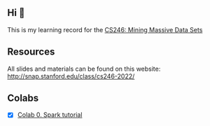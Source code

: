 ## Hi 👋

This is my learning record for the [CS246: Mining Massive Data Sets](http://snap.stanford.edu/class/cs246-2022/)

## Resources

All slides and materials can be found on this website: <http://snap.stanford.edu/class/cs246-2022/>


## Colabs

- [x] [Colab 0. Spark tutorial](./Colabs/Colab_0_Spark_tutorial.ipynb)

